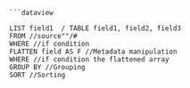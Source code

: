 ```
```dataview
```

```
LIST field1  / TABLE field1, field2, field3
FROM //source""/#
WHERE //if condition
FLATTEN field AS F //Metadata manipulation
WHERE //if condition the flattened array
GROUP BY //Grouping
SORT //Sorting
```
